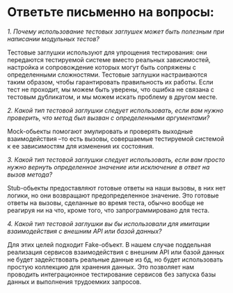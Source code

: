 # Ответьте письменно на вопросы:
_1.  Почему использование тестовых заглушек может быть полезным при написании модульных тестов?_

Тестовые заглушки используют для упрощения тестирования: они передаются тестируемой системе вместо реальных зависимостей, настройка и сопровождение которых могут быть сопряжены с определенными сложностями.
Тестовые заглушки настраиваются таким образом, чтобы гарантировать правильность их работы. Если тест не проходит, мы можем быть уверены, что ошибка не связана с тестовым дубликатом, и мы можем искать проблему в другом месте.

_2. Какой тип тестовой заглушки следует использовать, если вам нужно проверить, что метод был вызван с определенными аргументами?_

Mock-обьекты помогают эмулировать и проверять выходные взаимодействия –то есть вызовы, совершаемые тестируемой системой к ее зависимостям для изменения их состояния. 

_3. Какой тип тестовой заглушки следует использовать, если вам просто нужно вернуть определенное значение или исключение в ответ на вызов метода?_

Stub-обьекты предоставляют готовые ответы на наши вызовы, в них нет логики, но они возвращают предопределенное значение. Это готовые ответы на вызовы, сделанные во время теста, обычно вообще не реагируя ни на что, кроме того, что запрограммировано для теста.

_4. Какой тип тестовой заглушки вы бы использовали для имитации  взаимодействия с внешним API или базой данных?_

Для этих целей подходит Fake-объект. В нашем случае поддельная реализация сервисов взаимодействия с внешним API или базой данных не будет задействовать реальные данные из бд, но будет использовать простую коллекцию для хранения данных. Это позволяет нам проводить интеграционное тестирование сервисов без запуска базы данных и выполнения трудоемких запросов.
